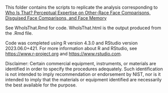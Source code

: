 This folder contains the scripts to replicate the analysis corresponding to [Who Is That? Perceptual Expertise on Other-Race Face Comparisons, Disguised Face Comparisons, and Face Memory](https://doi.org/10.31234/osf.io/s87na)

See WhoIsThat.Rmd for code. WhoIsThat.html is the output produced from the .Rmd file.

Code was completed using R version 4.3.0 and RStudio version 2023.06.0+421. For more information about R and RStudio, see https://www.r-project.org and https://www.rstudio.com. 

Disclaimer: Certain commercial equipment, instruments, or materials are identified in order to specify the procedures adequately. Such identification is not intended to imply recommendation or endorsement by NIST, nor is it intended to imply that the materials or equipment identified are necessarily the best available for the purpose.
